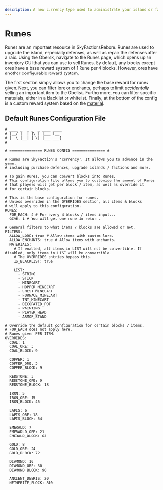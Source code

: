 ```yaml
---
description: A new currency type used to administrate your island or faction.
---
```


# Runes

Runes are an important resource in SkyFactionsReborn. Runes are used to upgrade the island, especially defenses, as well as repair the defenses after a raid. Using the Obelisk, navigate to the Runes page, which opens up an inventory GUI that you can use to sell Runes. By default, any blocks except ores have a base reward system of 1 Rune per 4 blocks. However, ores have another configurable reward system.

The first section simply allows you to change the base reward for runes given. Next, you can filter lore or enchants,  perhaps to limit _accidentally_ selling an important item to the Obelisk. Furthermore, you can filter specific materials, either in a blacklist or whitelist. Finally, at the bottom of the config is a custom reward system based on the [material](https://hub.spigotmc.org/javadocs/spigot/org/bukkit/Material.html#enum-constant-summary).

## Default Runes Configuration File

```
# ____ _  _ _  _ ____ ____
# |__/ |  | |\ | |___ [__
# |  \ |__| | \| |___ ___]
#

# =============== RUNES CONFIG =============== #

# Runes are SkyFaction's 'currency'. It allows you to advance in the game,
# including purchase defences, upgrade islands / factions and more.

# To gain Runes, you can convert blocks into Runes.
# This configuration file allows you to customise the amount of Runes
# that players will get per block / item, as well as override it
# for certain blocks.

# This is the base configuration for runes.
# Unless overriden in the OVERRIDES section, all items & blocks
# will apply to this configuration.
RUNES:
  FOR_EACH: 4 # For every 4 blocks / items input...
  GIVE: 1 # You will get one rune in return.

# General filters to what items / blocks are allowed or not.
FILTERS:
  ALLOW_LORE: true # Allow items with custom lore.
  ALLOW_ENCHANTS: true # Allow items with enchants.
  MATERIALS:
    # If enabled, all items in LIST will not be convertible. If disabled, only items in LIST will be convertible.
    # The OVERRIDES entries bypass this.
    IS_BLACKLIST: true

    LIST:
      - STRING
      - STICK
      - MINECART
      - HOPPER_MINECART
      - CHEST_MINECART
      - FURNACE_MINECART
      - TNT_MINECART
      - DECORATED_POT
      - PAINTING
      - PLAYER_HEAD
      - ARMOR_STAND

# Override the default configuration for certain blocks / items.
# FOR_EACH does not apply here.
# Runes given PER ITEM.
OVERRIDES:
  COAL: 1
  COAL_ORE: 3
  COAL_BLOCK: 9

  COPPER: 1
  COPPER_ORE: 3
  COPPER_BLOCK: 9

  REDSTONE: 3
  REDSTONE_ORE: 9
  REDSTONE_BLOCK: 18
  
  IRON: 5
  IRON_ORE: 15
  IRON_BLOCK: 45
  
  LAPIS: 6
  LAPIS_ORE: 18
  LAPIS_BLOCK: 54
  
  EMERALD: 7
  EMERADLD_ORE: 21
  EMERALD_BLOCK: 63
  
  GOLD: 8
  GOLD_ORE: 24
  GOLD_BLOCK: 72
  
  DIAMOND: 10
  DIAMOND_ORE: 30
  DIAMOND_BLOCK: 90
  
  ANCIENT_DEBRIS: 20
  NETHERITE_BLOCK: 810
```
